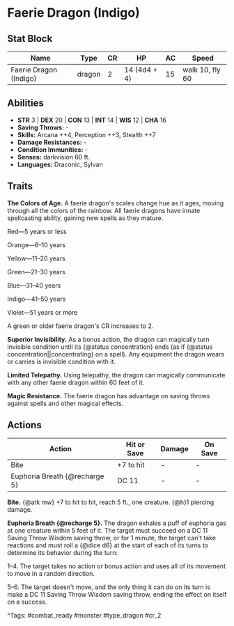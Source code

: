 # Faerie Dragon (Indigo)

## Stat Block

| Name | Type | CR | HP | AC | Speed |
|------|------|----|----|----|-------|
| Faerie Dragon (Indigo) | dragon | 2 | 14 (4d4 + 4) | 15 | walk 10, fly 60 |

## Abilities

- **STR** 3 | **DEX** 20 | **CON** 13 | **INT** 14 | **WIS** 12 | **CHA** 16
- **Saving Throws:** -  
- **Skills:** Arcana ++4, Perception ++3, Stealth ++7  
- **Damage Resistances:** -  
- **Condition Immunities:** -  
- **Senses:** darkvision 60 ft.  
- **Languages:** Draconic, Sylvan

## Traits

**The Colors of Age.** A faerie dragon's scales change hue as it ages, moving through all the colors of the rainbow. All faerie dragons have innate spellcasting ability, gaining new spells as they mature.

Red—5 years or less

Orange—6–10 years

Yellow—11–20 years

Green—21–30 years

Blue—31–40 years

Indigo—41–50 years

Violet—51 years or more

A green or older faerie dragon's CR increases to 2.

**Superior Invisibility.** As a bonus action, the dragon can magically turn invisible condition until its {@status concentration} ends (as if {@status concentration||concentrating} on a spell). Any equipment the dragon wears or carries is invisible condition with it.

**Limited Telepathy.** Using telepathy, the dragon can magically communicate with any other faerie dragon within 60 feet of it.

**Magic Resistance.** The faerie dragon has advantage on saving throws against spells and other magical effects.


## Actions

| Action | Hit or Save | Damage | On Save |
|--------|--------------|--------|----------|
| Bite | +7 to hit | - | - |
| Euphoria Breath {@recharge 5} | DC 11 | - | - |

**Bite.** {@atk mw} +7 to hit to hit, reach 5 ft., one creature. {@h}1 piercing damage.

**Euphoria Breath {@recharge 5}.** The dragon exhales a puff of euphoria gas at one creature within 5 feet of it. The target must succeed on a DC 11 Saving Throw Wisdom saving throw, or for 1 minute, the target can't take reactions and must roll a {@dice d6} at the start of each of its turns to determine its behavior during the turn:

1–4. The target takes no action or bonus action and uses all of its movement to move in a random direction.

5–6. The target doesn't move, and the only thing it can do on its turn is make a DC 11 Saving Throw Wisdom saving throw, ending the effect on itself on a success.


^Tags: #combat_ready #monster #type_dragon #cr_2